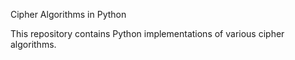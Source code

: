 
Cipher Algorithms in Python

This repository contains Python implementations of various cipher algorithms.
